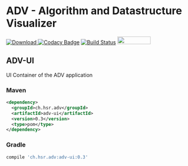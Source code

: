 # ADV - Algorithm and Datastructure Visualizer

[ ![Download](https://api.bintray.com/packages/adv/adv/adv-ui/images/download.svg) ](https://bintray.com/adv/adv/adv-ui/_latestVersion)
[![Codacy Badge](https://api.codacy.com/project/badge/Grade/375ead7886a94d44a480696212c3c53a)](https://app.codacy.com/app/ADV/ADV-UI?utm_source=github.com&utm_medium=referral&utm_content=ADVisualizer/ADV-UI&utm_campaign=badger)
[![Build Status](https://travis-ci.org/ADVisualizer/ADV-UI.svg?branch=develop)](https://travis-ci.org/ADVisualizer/ADV-UI)
<a href="https://structure101.com/"><img src="http://structure101.com/images/s101_170.png" width="90" height="21"></a>




## ADV-UI
UI Container of the ADV application

### Maven
````xml
<dependency>
  <groupId>ch.hsr.adv</groupId>
  <artifactId>adv-ui</artifactId>
  <version>0.3</version>
  <type>pom</type>
</dependency>
````

### Gradle
````groovy
compile 'ch.hsr.adv:adv-ui:0.3'
````